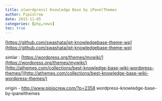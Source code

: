 ```yaml
---
title: o[wordpress] Knowledge Base by iPanelThemes
author: PipisCrew
date: 2015-11-05
categories: [php,news]
toc: true
---
```


[https://github.com/swashata/ipt-knowledgebase-theme-wp](https://github.com/swashata/ipt-knowledgebase-theme-wp)

simlar :
[https://wordpress.org/themes/mywiki/](https://wordpress.org/themes/mywiki/)
[http://athemes.com/collections/best-knowledge-base-wiki-wordpress-themes/](http://athemes.com/collections/best-knowledge-base-wiki-wordpress-themes/)

origin - http://www.pipiscrew.com/?p=2358 wordpress-knowledge-base-by-ipanelthemes